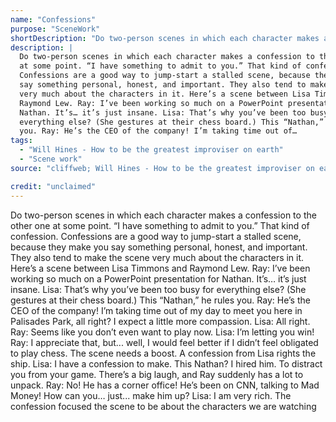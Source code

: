 ```yaml
---
name: "Confessions"
purpose: "SceneWork"
shortDescription: "Do two-person scenes in which each character makes a confession to the other one at some point. \u201cI have something to admit to you.\u201d That kind of confession. Confessions are a good way to jump-start a stalled scene, because they make you say something personal, honest, and important. They also tend to make the scene very much about the characters in it. Here\u2019s a scene between Lisa Timmons and Raymond Lew. Ray: I\u2019ve been working so much on a PowerPoint presentation for Nathan. It\u2019s\u2026 it\u2019s just insane. Lisa: That\u2019s why you\u2019ve been too busy for everything else? (She gestures at their chess board.) This \u201cNathan,\u201d he rules you. Ray: He\u2019s the CEO of the company! I\u2019m taking time out of my day to meet you here in Palisades Park, all right? I expect a little more compassion. Lisa: All right. Ray: Seems like you don\u2019t even want to play now. Lisa: I\u2019m letting you win! Ray: I appreciate that, but... well, I would feel better if I didn\u2019t feel obligated to play chess. The scene needs a boost. A confession from Lisa rights the ship. Lisa: I have a confession to make. This Nathan? I hired him. To distract you from your game. There\u2019s a big laugh, and Ray suddenly has a lot to unpack. Ray: No! He has a corner office! He\u2019s been on CNN, talking to Mad Money! How can you\u2026 just... make him up? Lisa: I am very rich. The confession focused the scene to be about the characters we are watching"
description: |
  Do two-person scenes in which each character makes a confession to the other one
  at some point. “I have something to admit to you.” That kind of confession.
  Confessions are a good way to jump-start a stalled scene, because they make you
  say something personal, honest, and important. They also tend to make the scene
  very much about the characters in it. Here’s a scene between Lisa Timmons and
  Raymond Lew. Ray: I’ve been working so much on a PowerPoint presentation for
  Nathan. It’s… it’s just insane. Lisa: That’s why you’ve been too busy for
  everything else? (She gestures at their chess board.) This “Nathan,” he rules
  you. Ray: He’s the CEO of the company! I’m taking time out of…
tags:
  - "Will Hines - How to be the greatest improviser on earth"
  - "Scene work"
source: "cliffweb; Will Hines - How to be the greatest improviser on earth"

credit: "unclaimed"
---
```


Do two-person scenes in which each character makes a confession to the other one at some point.
“I have something to admit to you.” That kind of confession. Confessions are a good way to jump-start a stalled scene, because they make you say something personal, honest, and important.
They also tend to make the scene very much about the characters in it.
Here’s a scene between Lisa Timmons and Raymond Lew.
Ray: I’ve been working so much on a PowerPoint presentation for Nathan. It’s… it’s just insane.
Lisa: That’s why you’ve been too busy for everything else? (She gestures at their chess board.) This “Nathan,” he rules you.
Ray: He’s the CEO of the company! I’m taking time out of my day to meet you here in
Palisades Park, all right? I expect a little more compassion.
Lisa: All right.
Ray: Seems like you don’t even want to play now.
Lisa: I’m letting you win!
Ray: I appreciate that, but... well, I would feel better if I didn’t feel obligated to play chess.
The scene needs a boost. A confession from Lisa rights the ship.
Lisa: I have a confession to make. This Nathan? I hired him. To distract you from your game.
There’s a big laugh, and Ray suddenly has a lot to unpack.
Ray: No! He has a corner office! He’s been on CNN, talking to Mad Money! How can you…
just... make him up?
Lisa: I am very rich.
The confession focused the scene to be about the characters we are watching
